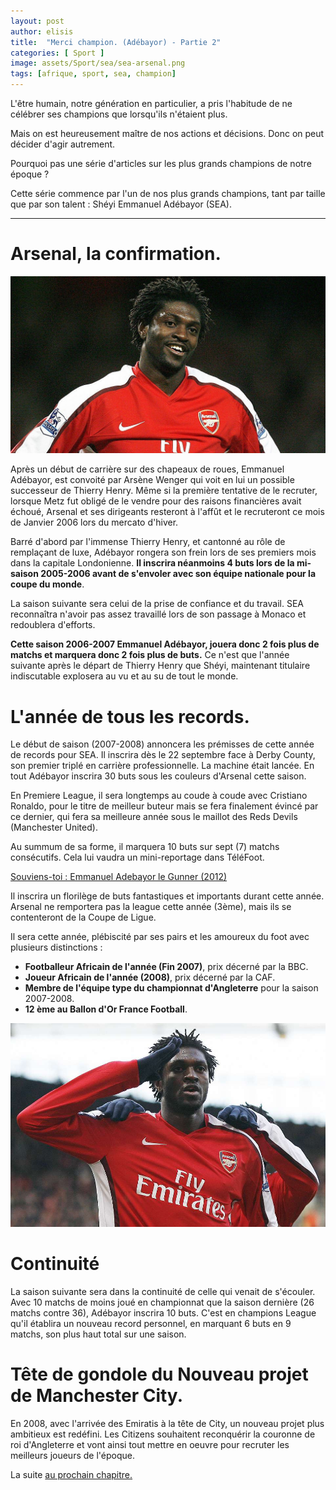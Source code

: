 ```yaml
---
layout: post
author: elisis
title:  "Merci champion. (Adébayor) - Partie 2"
categories: [ Sport ]
image: assets/Sport/sea/sea-arsenal.png
tags: [afrique, sport, sea, champion]
---
```



L'être humain, notre génération en particulier, a pris l'habitude de ne célébrer ses champions que lorsqu'ils n'étaient plus.

Mais on est heureusement maître de nos actions et décisions. Donc on peut décider d'agir autrement.

Pourquoi pas une série d'articles sur les plus grands champions de notre époque ?

Cette série commence par l'un de nos plus grands champions, tant par taille que par son talent : Shéyi Emmanuel Adébayor (SEA).

--- 

# Arsenal, la confirmation.

![SEA, Arsenal](/assets/Sport/sea/sea-arsenal-2.jpg)

Après un début de carrière sur des chapeaux de roues, Emmanuel Adébayor, est convoité par Arsène Wenger qui voit en lui un possible successeur de Thierry Henry. Même si la première tentative de le recruter, lorsque Metz fut obligé de le vendre pour des raisons financières avait échoué, Arsenal et ses dirigeants resteront à l'affût et le recruteront ce mois de Janvier 2006 lors du mercato d'hiver.

Barré d'abord par l'immense Thierry Henry, et cantonné au rôle de remplaçant de luxe, Adébayor rongera son frein lors de ses premiers mois dans la capitale Londonienne. **Il inscrira néanmoins 4 buts lors de la mi-saison 2005-2006 avant de s'envoler avec son équipe nationale pour la coupe du monde**.

La saison suivante sera celui de la prise de confiance et du travail. SEA reconnaîtra n'avoir pas assez travaillé lors de son passage à Monaco et redoublera d'efforts. 

**Cette saison 2006-2007 Emmanuel Adébayor, jouera donc 2 fois plus de matchs et marquera donc 2 fois plus de buts.**
Ce n'est que l'année suivante après le départ de Thierry Henry que Shéyi, maintenant titulaire indiscutable explosera au vu et au su de tout le monde.

# L'année de tous les records.

Le début de saison (2007-2008) annoncera les prémisses de cette année de records pour SEA. Il inscrira dès le 22 septembre face à Derby County, son premier triplé en carrière professionnelle. La machine était lancée. En tout Adébayor inscrira 30 buts sous les couleurs d'Arsenal cette saison. 

En Premiere League, il sera longtemps au coude à coude avec Cristiano Ronaldo, pour le titre de meilleur buteur mais se fera finalement évincé par ce dernier, qui fera sa meilleure année sous le maillot des Reds Devils (Manchester United).

Au summum de sa forme, il marquera 10 buts sur sept (7) matchs consécutifs. Cela lui vaudra un mini-reportage dans TéléFoot.

[Souviens-toi : Emmanuel Adebayor le Gunner (2012)](https://www.youtube.com/watch?v=pzvdsJf_88U)

Il inscrira un florilège de buts fantastiques et importants durant cette année. Arsenal ne remportera pas la league cette année (3ème), mais ils se contenteront de la Coupe de Ligue. 

Il sera cette année, plébiscité par ses pairs et les amoureux du foot avec plusieurs distinctions :
* **Footballeur Africain de l'année (Fin 2007)**, prix décerné par la BBC.
* **Joueur Africain de l'année (2008)**, prix décerné par la CAF.
* **Membre de l'équipe type du championnat d'Angleterre** pour la saison 2007-2008.
* **12 ème au Ballon d'Or France Football**.

![SEA, celebrating goal.](/assets/Sport/sea/sea-arsenal-3.jpg)


# Continuité

La saison suivante sera dans la continuité de celle qui venait de s'écouler. Avec 10 matchs de moins joué en championnat que la saison dernière (26 matchs contre 36), Adébayor inscrira 10 buts. C'est en champions League qu'il établira un nouveau record personnel, en marquant 6 buts en 9 matchs, son plus haut total sur une saison.

# Tête de gondole du Nouveau projet de Manchester City.

En 2008, avec l'arrivée des Emiratis à la tête de City, un nouveau projet plus ambitieux est redéfini. Les Citizens souhaitent reconquérir la couronne de roi d'Angleterre et vont ainsi tout mettre en oeuvre pour recruter les meilleurs joueurs de l'époque.

La suite [au prochain chapitre.](news.noirmeilleur.com/tags.html#sea)

